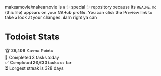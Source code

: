 makeamovie/makeamovie is a ✨ special ✨ repository because its `README.md` (this file) appears on your GitHub profile.
You can click the Preview link to take a look at your changes. darn right ya can

# Todoist Stats

<!-- TODO-IST:START -->
🏆  36,498 Karma Points           
🌸  Completed 3 tasks today           
✅  Completed 26,633 tasks so far           
⏳  Longest streak is 328 days
<!-- TODO-IST:END -->